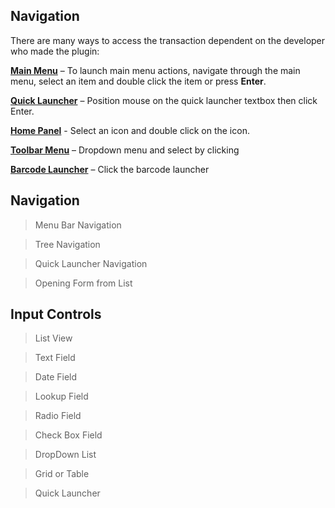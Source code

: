 ## Navigation

There are many ways to access the transaction dependent on the developer
who made the plugin:

**<u>Main Menu</u>** – To launch main menu actions, navigate through the
main menu, select an item and double click the item or press **Enter**.

**<u>Quick Launcher</u>** – Position mouse on the quick launcher textbox
then click Enter.

**<u>Home Panel</u>** - Select an icon and double click on the icon.

**<u>Toolbar Menu</u>** – Dropdown menu and select by clicking

**<u>Barcode Launcher</u>** – Click the barcode launcher

## Navigation

>Menu Bar Navigation

>Tree Navigation

>Quick Launcher Navigation

>Opening Form from List

## Input Controls

>List View

>Text Field

>Date Field

>Lookup Field

>Radio Field

>Check Box Field

>DropDown List 

>Grid or Table 

>Quick Launcher
